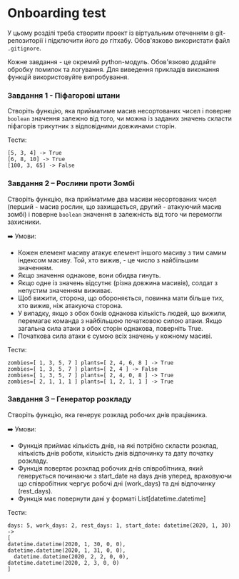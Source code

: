 # Onboarding test

У цьому розділі треба створити проект із віртуальним отеченням в git-репозиторії і підключити його до гітхабу. Обов'язково використати файл `.gitignore`.

Кожне завдання - це окремий python-модуль. Обов'язково додайте обробку помилок та логування. Для виведення прикладів виконання функцій використовуйте випробування.


### Завдання 1 - Піфагорові штани

Створіть функцію, яка прийматиме масив несортованих чисел і поверне `boolean` значення залежно від того, чи можна із заданих значень скласти піфагорів трикутник з відповідними довжинами сторін.

Тести:

```commandline
[5, 3, 4] -> True
[6, 8, 10] -> True
[100, 3, 65] -> False
```

### Завдання 2 – Рослини проти Зомбі

Створіть функцію, яка прийматиме два масиви несортованих чисел (перший - масив рослин, що захищається, другий - атакуючий масив зомбі) і поверне `boolean` значення в залежність від того чи перемогли захисники.

➡️ Умови:

- Кожен елемент масиву атакує елемент іншого масиву з тим самим індексом масиву. Той, хто вижив, - це число з найбільшим значенням.
- Якщо значення однакове, вони обидва гинуть.
- Якщо одне із значень відсутнє (різна довжина масивів), солдат з непустим значенням виживає.
- Щоб вижити, сторона, що обороняється, повинна мати більше тих, хто вижив, ніж атакуюча сторона.
- У випадку, якщо з обох боків однакова кількість людей, що вижили, перемагає команда з найбільшою початковою силою атаки. Якщо загальна сила атаки з обох сторін однакова, поверніть True.
- Початкова сила атаки є сумою всіх значень у кожному масиві.

Тести:

```commandline
zombies=[ 1, 3, 5, 7 ] plants=[ 2, 4, 6, 8 ] -> True
zombies=[ 1, 3, 5, 7 ] plants=[ 2, 4 ] -> False
zombies=[ 1, 3, 5, 7 ] plants=[ 2, 4, 0, 8 ] -> True
zombies=[ 2, 1, 1, 1 ] plants=[ 1, 2, 1, 1 ] -> True
```

### Завдання 3 – Генератор розкладу

Створіть функцію, яка генерує розклад робочих днів працівника.

➡️ Умови: 

- Функція приймає кількість днів, на які потрібно скласти розклад, кількість днів роботи, кількість днів відпочинку та дату початку розкладу.
- Функція повертає розклад робочих днів співробітника, який генерується починаючи з start_date на days днів уперед, враховуючи що співробітник чергує робочі дні (work_days) та дні відпочинку (rest_days).
- Функція має повернути дані у форматі List[datetime.datetime]

Тести:

```commandline
days: 5, work_days: 2, rest_days: 1, start_date: datetime(2020, 1, 30) ->
[
datetime.datetime(2020, 1, 30, 0, 0),
datetime.datetime(2020, 1, 31, 0, 0),
  datetime.datetime(2020, 2, 2, 0, 0),
datetime.datetime(2020, 2, 3, 0, 0)
]
```

